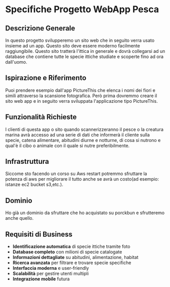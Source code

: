 # Specifiche Progetto WebApp Pesca

## Descrizione Generale
In questo progetto svilupperemo un sito web che in seguito verra usato insieme ad un app. Questo sito deve essere moderno facilmente raggiungibile. Questo sito tratterà l'ittica in generale e dovrà collegarsi ad un database che contiene tutte le specie ittiche studiate e scoperte fino ad ora dall'uomo.

## Ispirazione e Riferimento
Puoi prendere esempio dall'app PictureThis che elenca i nomi dei fiori e simili attraverso la scansione fotografica. Però prima dovremmo creare il sito web app e in seguito verra sviluppata l'applicazione tipo PictureThis.

## Funzionalità Richieste
I clienti di questa app o sito quando scannerizzeranno il pesce o la creatura marina avrà accesso ad una serie di dati che informerà il cliente sulla specie, catena alimentare, abitudini diurne e notturne, di cosa si nutrono e qual'è il cibo o animale con il quale si nutre preferibilmente.

## Infrastruttura
Siccome sto facendo un corso su Aws restart potremmo sfruttare la potenza di aws per migliorare il tutto anche se avrà un costo(ad esempio: istanze ec2 bucket s3,etc.).

## Dominio
Ho già un dominio da sfruttare che ho acquistato su porckbun e sfrutteremo anche quello.

## Requisiti di Business
- **Identificazione automatica** di specie ittiche tramite foto
- **Database completo** con milioni di specie catalogate
- **Informazioni dettagliate** su abitudini, alimentazione, habitat
- **Ricerca avanzata** per filtrare e trovare specie specifiche
- **Interfaccia moderna** e user-friendly
- **Scalabilità** per gestire utenti multipli
- **Integrazione mobile** futura

